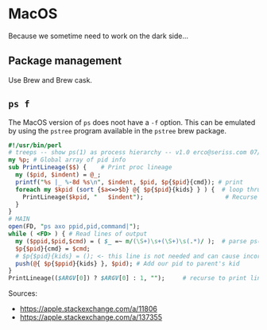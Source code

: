 MacOS
==============

Because we sometime need to work on the dark side...

## Package management

Use Brew and Brew cask.

## `ps f`

The MacOS version of `ps` does noot have a `-f` option. This can be emulated by using the `pstree` program  available in the `pstree` brew package.

```perl
#!/usr/bin/perl
# treeps -- show ps(1) as process hierarchy -- v1.0 erco@seriss.com 07/08/14
my %p; # Global array of pid info
sub PrintLineage($$) {    # Print proc lineage
  my ($pid, $indent) = @_;
  printf("%s |_ %-8d %s\n", $indent, $pid, $p{$pid}{cmd}); # print
  foreach my $kpid (sort {$a<=>$b} @{ $p{$pid}{kids} } ) {  # loop thru kids
    PrintLineage($kpid, "   $indent");                       # Recurse into kids
  }
}
# MAIN
open(FD, "ps axo ppid,pid,command|");
while ( <FD> ) { # Read lines of output
  my ($ppid,$pid,$cmd) = ( $_ =~ m/(\S+)\s+(\S+)\s(.*)/ );  # parse ps(1) lines
  $p{$pid}{cmd} = $cmd;
  # $p{$pid}{kids} = (); <- this line is not needed and can cause incorrect output
  push(@{ $p{$ppid}{kids} }, $pid); # Add our pid to parent's kid
}
PrintLineage(($ARGV[0]) ? $ARGV[0] : 1, "");     # recurse to print lineage starting with specified PID or PID 1.
```

Sources:

* https://apple.stackexchange.com/a/11806
* https://apple.stackexchange.com/a/137355
